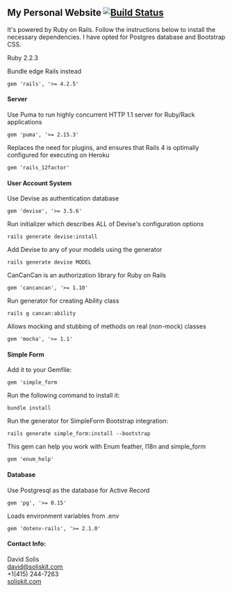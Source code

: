 ## My Personal Website [![Build Status](https://travis-ci.org/Litlmoz/soliskit.svg?branch=master)](https://travis-ci.org/Litlmoz/soliskit)
It's powered by Ruby on Rails. Follow the instructions below to install the necessary dependencies. I have opted for Postgres database and Bootstrap CSS.

Ruby 2.2.3

Bundle edge Rails instead
```
gem 'rails', '>= 4.2.5'
```
#### Server
Use Puma to run highly concurrent HTTP 1.1 server for Ruby/Rack applications
```
gem 'puma', '>= 2.15.3'
```
Replaces the need for plugins, and ensures that Rails 4 is optimally configured for executing on Heroku
```
gem 'rails_12factor'
```
#### User Account System
Use Devise as authentication database
```
gem 'devise', '>= 3.5.6'
```
Run initializer which describes ALL of Devise's configuration options
```
rails generate devise:install
```
Add Devise to any of your models using the generator
```
rails generate devise MODEL
```
CanCanCan is an authorization library for Ruby on Rails
```
gem 'cancancan', '>= 1.10'
```
Run generator for creating Ability class
```
rails g cancan:ability
```
Allows mocking and stubbing of methods on real (non-mock) classes
```
gem 'mocha', '>= 1.1'
```
#### Simple Form
Add it to your Gemfile:
```
gem 'simple_form
```
Run the following command to install it:
```
bundle install
```
Run the generator for SimpleForm Bootstrap integration:
```
rails generate simple_form:install --bootstrap
```
This gem can help you work with Enum feather, I18n and simple_form
```
gem 'enum_help'
```
#### Database
Use Postgresql as the database for Active Record
```
gem 'pg', '>= 0.15'
```
Loads environment variables from .env
```
gem 'dotenv-rails', '>= 2.1.0'
```
#### Contact Info:
David Solis  
david@soliskit.com  
+1(415) 244-7263  
[soliskit.com](http://www.soliskit.com)
